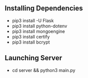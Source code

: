 ## Installing Dependencies
- pip3 install -U Flask
- pip3 install python-dotenv
- pip3 install mongoengine
- pip3 install certify
- pip3 install bcrypt

## Launching Server
- cd server && python3 main.py